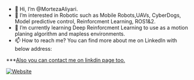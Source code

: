 - 👋 Hi, I’m @MortezaAliyari.
- 👀 I’m interested in Robotic such as Mobile Robots,UAVs, CyberDogs, Model predictive control, Reinforcment Learning, ROS1&2. 
- 🌱 I’m currently learning  Deep Reinforcment Learning to use as a motion planing algorithm and mapless environments.
- 📫 How to reach me? You can find more about me on LinkedIn with below address:

***[Also you can contact me on linkdin page too.](www.linkedin.com/in/morteza-aliyari-1609a1107)

<!---
MortezaAliyari/MortezaAliyari is a ✨ special ✨ repository because its `README.md` (this file) appears on your GitHub profile.
You can click the Preview link to take a look at your changes.
--->
[![Website](https://raw.githubusercontent.com/praveenscience/praveenscience/master/soc/ws.svg)](https://praveen.science/) 
